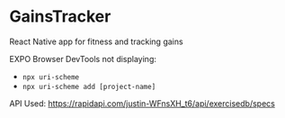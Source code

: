 # GainsTracker

React Native app for fitness and tracking gains

EXPO Browser DevTools not displaying:

- `npx uri-scheme`
- `npx uri-scheme add [project-name]`

API Used: https://rapidapi.com/justin-WFnsXH_t6/api/exercisedb/specs
